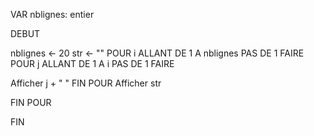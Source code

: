 VAR nblignes: entier

DEBUT

nblignes <- 20
str <- ""
POUR i ALLANT DE 1 A  nblignes PAS DE 1 FAIRE
POUR j ALLANT DE 1 A i PAS DE 1 FAIRE

Afficher j + " "
FIN POUR
Afficher str

FIN POUR 

FIN